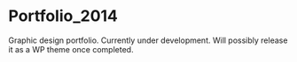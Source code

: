 Portfolio_2014
==============

Graphic design portfolio. Currently under development. Will possibly release it as a WP theme once completed. 
